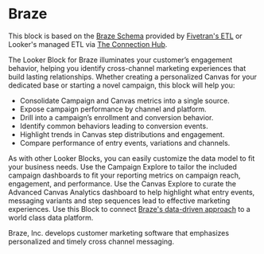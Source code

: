 # Braze

This block is based on the [Braze Schema](https://fivetran.com/docs/applications/braze) provided by [Fivetran's ETL](https://fivetran.com/docs/applications/braze/setup-guide) or Looker's managed ETL via [The Connection Hub](https://docs.looker.com/setup-and-management/connecting-to-db#new_database).

The Looker Block for Braze illuminates your customer’s engagement behavior, helping you identify cross-channel marketing experiences that build lasting relationships. Whether creating a personalized Canvas for your dedicated base or starting a novel campaign, this block will help you:

- Consolidate Campaign and Canvas metrics into a single source.
- Expose campaign performance by channel and platform.
- Drill into a campaign’s enrollment and conversion behavior.
- Identify common behaviors leading to conversion events.
- Highlight trends in Canvas step distributions and engagement.
- Compare performance of entry events, variations and channels.

As with other Looker Blocks, you can easily customize the data model to fit your business needs. Use the Campaign Explore to tailor the included campaign dashboards to fit your reporting metrics on campaign reach,  engagement, and performance. Use the Canvas Explore to curate the Advanced Canvas Analytics dashboard to help highlight what entry events, messaging variants and step sequences lead to effective marketing experiences. Use this Block to connect [Braze's data-driven approach](https://www.braze.com/docs/user_guide/data_and_analytics/) to a world class data platform.

Braze, Inc. develops customer marketing software that emphasizes personalized and timely cross channel messaging.


